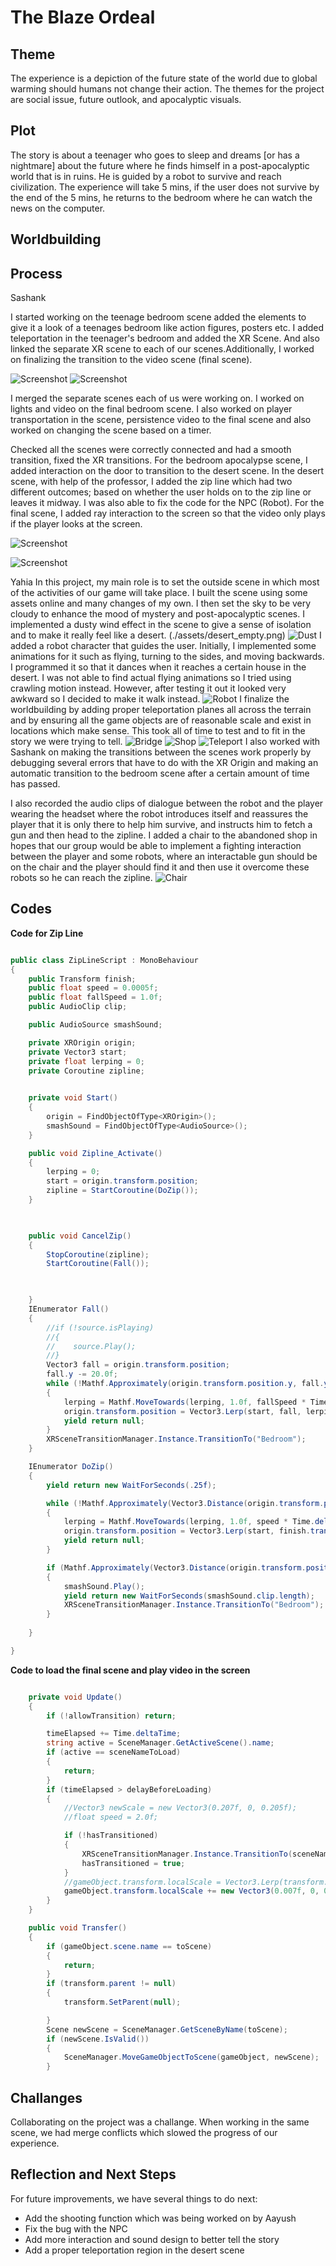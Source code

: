 # The Blaze Ordeal

## Theme
The experience is a depiction of the future state of the world due to global warming should humans not change their action. The themes for the project are social issue, future outlook, and apocalyptic visuals.

## Plot
The story is about a teenager who goes to sleep and dreams [or has a nightmare] about the future where he finds himself in a post-apocalyptic world that is in ruins. He is guided by a robot to survive and reach civilization. The experience will take 5 mins, if the user does not survive by the end of the 5 mins, he returns to the bedroom where he can watch the news on the computer. 

## Worldbuilding 

## Process

Sashank 

I started working on the teenage bedroom scene added the elements to give it a look of a teenages bedroom like action figures, posters etc. I added teleportation in the teenager's bedroom and added the XR Scene. And also linked the separate XR scene to each of our scenes.Additionally,  I worked on finalizing the transition to the video scene (final scene). 

![Screenshot](./assets/Sashank_Screenshot/pic00.png)
![Screenshot](./assets/Sashank_Screenshot/pic2.png)

I merged the separate scenes each of us were working on. I worked on lights and video on the final bedroom scene. I also worked on player transportation in the scene, persistence video to the final scene and also worked on changing the scene based on a timer.

Checked all the scenes were correctly connected and had a smooth transition, fixed the XR transitions. For the bedroom apocalypse scene, I added interaction on the door to transition to the desert scene. In the desert scene, with help of the professor, I added the zip line which had two different outcomes; based on whether the user holds on to the zip line or leaves it midway. I was also able to fix the code for the NPC (Robot). For the final scene, I added ray interaction to the screen so that the video only plays if the player looks at the screen.

![Screenshot](./assets/Sashank_Screenshot/pic0.png)

![Screenshot](./assets/Sashank_Screenshot/pic1.png)

Yahia
In this project, my main role is to set the outside scene in which most of the activities of our game will take place. I built the scene using some assets online and many changes of my own. I then set the sky to be very cloudy to enhance the mood of mystery and post-apocalyptic scenes. I implemented a dusty wind effect in the scene to give a sense of isolation and to make it really feel like a desert.
(./assets/desert_empty.png)
![Dust](./Assets/dust_particles.png)
I added a robot character that guides the user. Initially, I implemented some animations for it such as flying, turning to the sides, and moving backwards. I programmed it so that it dances when it reaches a certain house in the desert. I was not able to find actual flying animations so I tried using crawling motion instead. However, after testing it out it looked very awkward so I decided to make it walk instead.
![Robot](./Assets/desert_robot.png)
I finalize the worldbuilding by adding proper teleportation planes all across the terrain and by ensuring all the game objects are of reasonable scale and exist in locations which make sense. This took all of time to test and to fit in the story we were trying to tell.
![Bridge](./Assets/desert_bridge_side.png)
![Shop](./Assets/desert_shop.png)
![Teleport](./Assets/teleport_above.png)
I also worked with Sashank on making the transitions between the scenes work properly by debugging several errors that have to do with the XR Origin and making an automatic transition to the bedroom scene after a certain amount of time has passed.

I also recorded the audio clips of dialogue between the robot and the player wearing the headset where the robot introduces itself and reassures the player that it is only there to help him survive, and instructs him to fetch a gun and then head to the zipline. I added a chair to the abandoned shop in hopes that our group would be able to implement a fighting interaction between the player and some robots, where an interactable gun should be on the chair and the player should find it and then use it overcome these robots so he can reach the zipline.
![Chair](./Assets/chair.png)
## Codes

**Code for Zip Line**
```C#

public class ZipLineScript : MonoBehaviour
{
    public Transform finish;
    public float speed = 0.0005f;
    public float fallSpeed = 1.0f;
    public AudioClip clip;

    public AudioSource smashSound;

    private XROrigin origin;
    private Vector3 start;
    private float lerping = 0;
    private Coroutine zipline;
    

    private void Start()
    {
        origin = FindObjectOfType<XROrigin>();
        smashSound = FindObjectOfType<AudioSource>();
    }

    public void Zipline_Activate()
    {
        lerping = 0;
        start = origin.transform.position;
        zipline = StartCoroutine(DoZip());
    }

     

    public void CancelZip()
    {
        StopCoroutine(zipline);
        StartCoroutine(Fall());
        


    }
    IEnumerator Fall()
    {
        //if (!source.isPlaying)
        //{
        //    source.Play();
        //}
        Vector3 fall = origin.transform.position;
        fall.y -= 20.0f;
        while (!Mathf.Approximately(origin.transform.position.y, fall.y))
        {
            lerping = Mathf.MoveTowards(lerping, 1.0f, fallSpeed * Time.deltaTime);
            origin.transform.position = Vector3.Lerp(start, fall, lerping);
            yield return null;
        }
        XRSceneTransitionManager.Instance.TransitionTo("Bedroom");
    }

    IEnumerator DoZip()
    {
        yield return new WaitForSeconds(.25f);

        while (!Mathf.Approximately(Vector3.Distance(origin.transform.position, finish.transform.position), 0))
        {
            lerping = Mathf.MoveTowards(lerping, 1.0f, speed * Time.deltaTime);
            origin.transform.position = Vector3.Lerp(start, finish.transform.position, lerping);
            yield return null;
        }

        if (Mathf.Approximately(Vector3.Distance(origin.transform.position, finish.transform.position), 0))
        {
            smashSound.Play();
            yield return new WaitForSeconds(smashSound.clip.length);
            XRSceneTransitionManager.Instance.TransitionTo("Bedroom");
        }
        
    }

}

```

**Code to load the final scene and play video in the screen**

``` C#

    private void Update()
    {
        if (!allowTransition) return;

        timeElapsed += Time.deltaTime;
        string active = SceneManager.GetActiveScene().name;
        if (active == sceneNameToLoad)
        {
            return;
        }
        if (timeElapsed > delayBeforeLoading)
        {
            //Vector3 newScale = new Vector3(0.207f, 0, 0.205f);
            //float speed = 2.0f;

            if (!hasTransitioned)
            {
                XRSceneTransitionManager.Instance.TransitionTo(sceneNameToLoad);
                hasTransitioned = true;
            }
            //gameObject.transform.localScale = Vector3.Lerp(transform.localScale, newScale, speed * Time.deltaTime);
            gameObject.transform.localScale += new Vector3(0.007f, 0, 0.005f);
        }
    }

    public void Transfer()
    {
        if (gameObject.scene.name == toScene)
        {
            return;
        }
        if (transform.parent != null)
        {
            transform.SetParent(null);

        }
        Scene newScene = SceneManager.GetSceneByName(toScene);
        if (newScene.IsValid())
        {
            SceneManager.MoveGameObjectToScene(gameObject, newScene);
        }
```

## Challanges

Collaborating on the project was a challange. When working in the same scene, we had merge conflicts which slowed the progress of our experience. 

## Reflection and Next Steps

For future improvements, we have several things to do next:

- Add the shooting function which was being worked on by Aayush
- Fix the bug with the NPC
- Add more interaction and sound design to better tell the story
- Add a proper teleportation region in the desert scene
